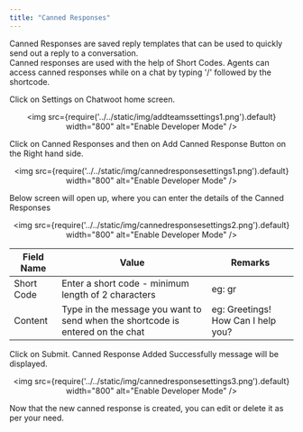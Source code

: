 ```yaml
---
title: "Canned Responses"
---
```

Canned Responses are saved reply templates that can be used to quickly send out a reply to a conversation.  
Canned responses are used with the help of Short Codes. Agents can access canned responses while on a chat by typing '/' followed by the shortcode.  

Click on Settings on Chatwoot home screen.

<div align="center">

<img src={require('../../static/img/addteamssettings1.png').default} width="800" alt="Enable Developer Mode" />

</div>

Click on Canned Responses and then on Add Canned Response Button on the Right hand side.
<div align="center">

<img src={require('../../static/img/cannedresponsesettings1.png').default} width="800" alt="Enable Developer Mode" />

</div>
Below screen will open up, where you can enter the details of the Canned Responses
<div align="center">

<img src={require('../../static/img/cannedresponsesettings2.png').default} width="800" alt="Enable Developer Mode" />

</div>

| Field Name | Value                                                                            | Remarks                            |
|------------|----------------------------------------------------------------------------------|------------------------------------|
| Short Code | Enter a short code - minimum length of 2 characters                               | eg: gr                             |
| Content    | Type in the message you want to send when the shortcode is entered on the chat  | eg: Greetings! How Can I help you? |

Click on Submit.
Canned Response Added Successfully message will be displayed. 
<div align="center">

<img src={require('../../static/img/cannedresponsesettings3.png').default} width="800" alt="Enable Developer Mode" />

</div>
Now that the new canned response is created, you can edit or delete it as per your need.